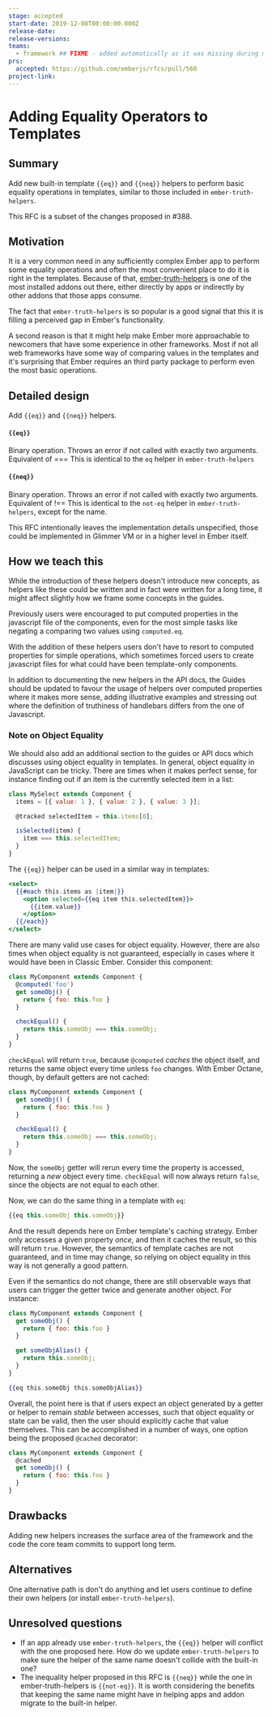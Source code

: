 ```yaml
---
stage: accepted
start-date: 2019-12-08T00:00:00.000Z
release-date:
release-versions:
teams:
  - framework ## FIXME - added automatically as it was missing during migration
prs:
  accepted: https://github.com/emberjs/rfcs/pull/560
project-link:
---
```


# Adding Equality Operators to Templates

## Summary

Add new built-in template `{{eq}}` and `{{neq}}` helpers to perform basic equality operations in templates, similar to those included in `ember-truth-helpers`.

This RFC is a subset of the changes proposed in #388.

## Motivation

It is a very common need in any sufficiently complex Ember app to perform some equality operations and often the most convenient place to do it is right in the templates.
Because of that, [ember-truth-helpers](https://github.com/jmurphyau/ember-truth-helpers) is one of the most installed addons out there, either directly by apps or indirectly by
other addons that those apps consume.

The fact that `ember-truth-helpers` is so popular is a good signal that this it is filling a perceived gap in Ember's functionality.

A second reason is that it might help make Ember more approachable to newcomers that have some experience in other frameworks.
Most if not all web frameworks have some way of comparing values in the templates and it's surprising that Ember requires an third party package to perform
even the most basic operations.


## Detailed design

Add `{{eq}}` and `{{neq}}` helpers.

#### `{{eq}}`
Binary operation. Throws an error if not called with exactly two arguments.
Equivalent of <arg1> === <arg2>
This is identical to the `eq` helper in `ember-truth-helpers`

#### `{{neq}}`
Binary operation. Throws an error if not called with exactly two arguments.
Equivalent of <arg1> !== <arg2>
This is identical to the `not-eq` helper in `ember-truth-helpers`, except for the name.

This RFC intentionally leaves the implementation details unspecified, those could be implemented in Glimmer VM or
in a higher level in Ember itself.

## How we teach this

While the introduction of these helpers doesn't introduce new concepts, as helpers like these could be
written and in fact were written for a long time, it might affect slightly how we frame some concepts in the guides.

Previously users were encouraged to put computed properties in the javascript file of the components, even for
the most simple tasks like negating a comparing two values using `computed.eq`.

With the addition of these helpers users don't have to resort to computed properties for simple operations, which sometimes
forced users to create javascript files for what could have been template-only components.

In addition to documenting the new helpers in the API docs, the Guides should be updated to favour the usage of helpers
over computed properties where it makes more sense, adding illustrative examples and stressing out where
the definition of truthiness of handlebars differs from the one of Javascript.

### Note on Object Equality

We should also add an additional section to the guides or API docs which discusses using object equality in templates.
In general, object equality in JavaScript can be tricky. There are times when it makes perfect sense, for instance finding
out if an item is the currently selected item in a list:

```js
class MySelect extends Component {
  items = [{ value: 1 }, { value: 2 }, { value: 3 }];

  @tracked selectedItem = this.items[0];

  isSelected(item) {
    item === this.selectedItem;
  }
}
```

The `{{eq}}` helper can be used in a similar way in templates:

```hbs
<select>
  {{#each this.items as |item|}}
    <option selected={{eq item this.selectedItem}}>
      {{item.value}}
    </option>
  {{/each}}
</select>
```

There are many valid use cases for object equality. However, there are also times when object equality is not guaranteed,
especially in cases where it would have been in Classic Ember. Consider this component:

```js
class MyComponent extends Component {
  @computed('foo')
  get someObj() {
    return { foo: this.foo }
  }

  checkEqual() {
    return this.someObj === this.someObj;
  }
}
```

`checkEqual` will return `true`, because `@computed` _caches_ the object itself, and returns the same object every time unless `foo`
changes. With Ember Octane, though, by default getters are not cached:

```js
class MyComponent extends Component {
  get someObj() {
    return { foo: this.foo }
  }

  checkEqual() {
    return this.someObj === this.someObj;
  }
}
```

Now, the `someObj` getter will rerun every time the property is accessed, returning a _new_ object every time. `checkEqual` will
now always return `false`, since the objects are not equal to each other.

Now, we can do the same thing in a template with `eq`:

```js
{{eq this.someObj this.someObj}}
```

And the result depends here on Ember template's caching strategy. Ember only accesses a given property _once_, and then it caches
the result, so this will return `true`. However, the semantics of template caches are not guaranteed, and in time may change, so relying
on object equality in this way is not generally a good pattern.

Even if the semantics do not change, there are still observable ways that users can trigger the getter twice and generate another object.
For instance:

```js
class MyComponent extends Component {
  get someObj() {
    return { foo: this.foo }
  }

  get someObjAlias() {
    return this.someObj;
  }
}
```

```hbs
{{eq this.someObj this.someObjAlias}}
```

Overall, the point here is that if users expect an object generated by a getter or helper to remain _stable_ between accesses, such that
object equality or state can be valid, then the user should explicitly cache that value themselves. This can be accomplished in a number
of ways, one option being the proposed `@cached` decorator:

```js
class MyComponent extends Component {
  @cached
  get someObj() {
    return { foo: this.foo }
  }
}
```

## Drawbacks

Adding new helpers increases the surface area of the framework and the code the core team commits to support long term.

## Alternatives

One alternative path is don't do anything and let users continue to define their own helpers (or install `ember-truth-helpers`).

## Unresolved questions

- If an app already use `ember-truth-helpers`, the `{{eq}}` helper will conflict with the one proposed here. How do we
  update `ember-truth-helpers` to make sure the helper of the same name doesn't collide with the built-in one?
- The inequality helper proposed in this RFC is `{{neq}}` while the one in ember-truth-helpers is `{{not-eq}}`. It is
  worth considering the benefits that keeping the same name might have in helping apps and addon migrate to the built-in helper.
